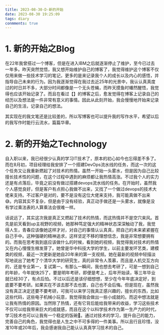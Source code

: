 ```yaml
---
title: 2023-08-30-D-新的开始
date: 2023-08-30 19:25:09
tags: diary
conmments: true
---
```


# 1. 新的开始之Blog

在22年我曾搭过一个博客，但是在进入IBM之后就逐渐停止了维护，至今已过去一年多。昨天突然觉悟，我又想开始维护自己的博客了，我觉得维护这个博客不仅仅用来做一些技术学习的笔记，更多的是来记录我个人的成长以及内心的感悟，并指导自己未来的行为。因为我逐渐觉得在我过去近25年的光景中，我认认真真度过的时日并不多，大部分时间都像是一个无头苍蝇，而昨天摸鱼时幡然醒悟，我觉得也应该开始记录了。而且在看过【】的博客之后，愈发觉得在博客上记录自己的经历以及想法是一件非常有意义的事情。因此从此刻开始，我会慢慢地开始来记录自己的生活，记录自己的想法。

其实现在的我文笔还是比较差的，所以写博客也可以提升我的写作水平，希望以后的我写作时能行云流水，篇篇华章。

# 2. 新的开始之Technology

自入职以来，我已经很少认真的学习IT技术了，原本的初心如今也忘得差不多了。而在8月初，项目经理给我安排了一个搭建DevOps流水线的任务，而这一次的这个任务又让我重新燃起了对技术的热情。虽然一开始一头雾水，但是因为自己比较擅长技术性的问题，在这个过程中遇到的麻烦都让我热情高涨。不过我个人的实力还是有点落后，毕竟之前没有做过搭建devops流水线的任务。在开始时，虽然我个人感觉良好，但是客户有点担心我做不出来，又找了一个做过devops的技术大佬来支持。不过客户是对的，要不是没有这位大佬来支持，我可能真做不出来😅。内容其实不复杂，但是由于没有经验，真正动手做还是一头雾水，就像是没有学过乘法表的人算乘法会很难一样。

话说远了，其实这次我是真正又燃起了技术的热情，而这热情并不是空穴来风。首先是前天看到up主祝野的视频，她那种笃定强大的精神状态深深触动了我，我觉得人生，青春应该像她这样才对，对自己的事情认认真真，把自己的未来紧紧握在自己手中。这种强硬的精神追求，这样坚定不移的理想信念，我是非常想要拥有的。而我在思考我到底应该做什么的时候，看到她的视频，我觉得我对技术的热情又在内心慢慢生根发芽了。她曾是华中科技大学的学生，以前主要发环艺类，建模类的视频，最近一次更新是她自20年来的第一支视频。她在最新的视频中轻描淡写地说出了她考了个清华大学的研究生，真的非常令人羡慕，而且是人机交互方向的，还是专业第一，复试第一。有那么一瞬间，我也想去考研了，可是一想到自己的年龄，今年就快25了，要是明年考研，即便是考上，后年开始读，等三年毕业就已经30了，有点后怕。不过以后还是该仔细想想，至少在今年年底决定好，到底要不要考研。如果实在不该去那不去也罢，自己也不会后悔。但是现在，虽然我没有真正决定还要不要考研，可我可以来学习我真正感兴趣的，擅长的东西，比如这些代码，这些电子机械小玩意，我觉得我会做出一些小成就的。而这中想法就是让我有热情的原因。当然除了热情，还有它背后能给我带来的收益，学习这些技术不仅可以给我带来巨大的成就感，而且在这个以科学技术作为第一生产力的时代，学习技术也可以让我有一个稳定的饭碗🥣。通过对技术的学习，提升自己的能力，完善自己的角色，我觉得也是人生之中不可多得的一件美事。所以且行且珍惜，没准10年或20年后，我会感谢我自己能认认真真学习技术的自己。